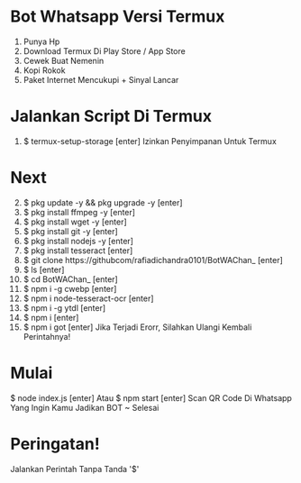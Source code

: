 # Bot Whatsapp Versi Termux
1. Punya Hp
2. Download Termux Di Play Store / App Store
3. Cewek Buat Nemenin
4. Kopi Rokok
5. Paket Internet Mencukupi + Sinyal Lancar

# Jalankan Script Di Termux
1. $ termux-setup-storage [enter]
Izinkan Penyimpanan Untuk Termux 

# Next
2. $ pkg update -y && pkg upgrade -y [enter]
3. $ pkg install ffmpeg -y [enter]
4. $ pkg install wget -y [enter]
5. $ pkg install git -y [enter]
6. $ pkg install nodejs -y [enter]
7. $ pkg install tesseract [enter]
8. $ git clone https://githubcom/rafiadichandra0101/BotWAChan_ [enter]
9. $ ls  [enter]
10. $ cd BotWAChan_ [enter]
11. $ npm i -g cwebp [enter]
12. $ npm i node-tesseract-ocr [enter]
13. $ npm i -g ytdl [enter]
14. $ npm i [enter]
15. $ npm i got [enter]
Jika Terjadi Erorr, Silahkan Ulangi Kembali Perintahnya!

# Mulai
$ node index.js [enter]
Atau $ npm start  [enter]
Scan QR Code Di Whatsapp  Yang Ingin Kamu Jadikan BOT
~ Selesai
# Peringatan!
Jalankan Perintah Tanpa Tanda '$' 
